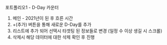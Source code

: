 
포트폴리오1 - D-Day 카운터
1. 메인 - 2021년이 된 후 흐른 시간
2. +(추가) 버튼을 통해 새로운 D-Day를 추가
3. 리스트에 추가 되어 선택시 타겟팅 된 정보들로 변경 (일정 수 이상 생길 시 스크롤)
4. 삭제시 해당 데이터에 대한 삭제 확인 후 진행